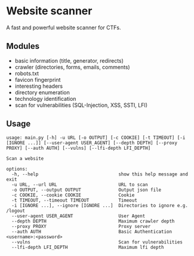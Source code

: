 # Website scanner

A fast and powerful website scanner for CTFs.

## Modules

- basic information (title, generator, redirects)
- crawler (directories, forms, emails, comments)
- robots.txt
- favicon fingerprint
- interesting headers
- directory enumeration
- technology identification
- scan for vulnerabilities (SQL-Injection, XSS, SSTI, LFI)

## Usage

```
usage: main.py [-h] -u URL [-o OUTPUT] [-c COOKIE] [-t TIMEOUT] [-i [IGNORE ...]] [--user-agent USER_AGENT] [--depth DEPTH] [--proxy PROXY] [--auth AUTH] [--vulns] [--lfi-depth LFI_DEPTH]

Scan a website

options:
  -h, --help                              show this help message and exit
  -u URL, --url URL                       URL to scan
  -o OUTPUT, --output OUTPUT              Output json file
  -c COOKIE, --cookie COOKIE              Cookie
  -t TIMEOUT, --timeout TIMEOUT           Timeout
  -i [IGNORE ...], --ignore [IGNORE ...]  Directories to ignore e.g. /logout
  --user-agent USER_AGENT                 User Agent
  --depth DEPTH                           Maximum crawler depth
  --proxy PROXY                           Proxy server
  --auth AUTH                             Basic Authentication <username>:<password>
  --vulns                                 Scan for vulnerabilities
  --lfi-depth LFI_DEPTH                   Maximum lfi depth
```
